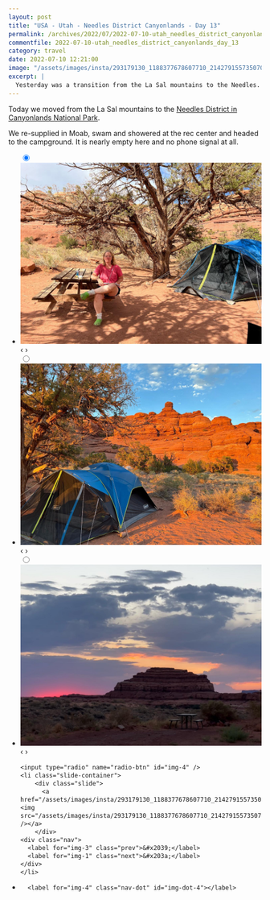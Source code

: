 ```yaml
---
layout: post
title: "USA - Utah - Needles District Canyonlands - Day 13"
permalink: /archives/2022/07/2022-07-10-utah_needles_district_canyonlands_day_13.html
commentfile: 2022-07-10-utah_needles_district_canyonlands_day_13
category: travel
date: 2022-07-10 12:21:00
image: "/assets/images/insta/293179130_1188377678607710_2142791557350707003_n_17890681478656710.jpg"
excerpt: |
  Yesterday was a transition from the La Sal mountains to the Needles.
---
```


Today we moved from the La Sal mountains to the [Needles District in Canyonlands National Park](https://maps.app.goo.gl/P8XrBsRNTgUse6kH7).

We re-supplied in Moab, swam and showered at the rec center and headed to the campground. It is nearly empty here and no phone signal at all.

<ul class="slides">
    <input type="radio" name="radio-btn" id="img-1" checked="checked" />
    <li class="slide-container">
        <div class="slide">
          <a href="/assets/images/insta/292779895_753267719320167_7005963461218141523_n_17948009393046924.jpg"><img src="/assets/images/insta/292779895_753267719320167_7005963461218141523_n_17948009393046924.jpg" /></a>
        </div>
    <div class="nav">
      <label for="img-4" class="prev">&#x2039;</label>
      <label for="img-2" class="next">&#x203a;</label>
    </div>
    </li>
        <input type="radio" name="radio-btn" id="img-2"  />
    <li class="slide-container">
        <div class="slide">
          <a href="/assets/images/insta/293105007_568712241392200_5345378851243066908_n_17879438585649603.jpg"><img src="/assets/images/insta/293105007_568712241392200_5345378851243066908_n_17879438585649603.jpg" /></a>
        </div>
    <div class="nav">
      <label for="img-1" class="prev">&#x2039;</label>
      <label for="img-3" class="next">&#x203a;</label>
    </div>
    </li>
        <input type="radio" name="radio-btn" id="img-3"  />
    <li class="slide-container">
        <div class="slide">
          <a href="/assets/images/insta/292799064_726486061949711_8175545082576092124_n_18213341260158098.jpg"><img src="/assets/images/insta/292799064_726486061949711_8175545082576092124_n_18213341260158098.jpg" /></a>
        </div>
    <div class="nav">
      <label for="img-2" class="prev">&#x2039;</label>
      <label for="img-4" class="next">&#x203a;</label>
    </div>
    </li>
    
    <input type="radio" name="radio-btn" id="img-4" />
    <li class="slide-container">
        <div class="slide">
          <a href="/assets/images/insta/293179130_1188377678607710_2142791557350707003_n_17890681478656710.jpg"><img src="/assets/images/insta/293179130_1188377678607710_2142791557350707003_n_17890681478656710.jpg" /></a>
        </div>
    <div class="nav">
      <label for="img-3" class="prev">&#x2039;</label>
      <label for="img-1" class="next">&#x203a;</label>
    </div>
    </li>
			
<li class="nav-dots">
      <label for="img-1" class="nav-dot" id="img-dot-1"></label>
      <label for="img-2" class="nav-dot" id="img-dot-2"></label>
      <label for="img-3" class="nav-dot" id="img-dot-3"></label>

      <label for="img-4" class="nav-dot" id="img-dot-4"></label>

</li>
</ul>
